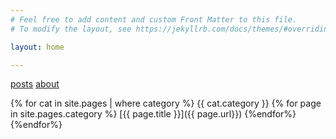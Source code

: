 ```yaml
---
# Feel free to add content and custom Front Matter to this file.
# To modify the layout, see https://jekyllrb.com/docs/themes/#overriding-theme-defaults

layout: home

---
```

[posts](posts.md)
[about](/about/)


{% for cat in site.pages | where category %}
{{ cat.category }}
{% for page in site.pages.category %}
[{{ page.title }}]({{ page.url}})
{%endfor%}
{%endfor%}
